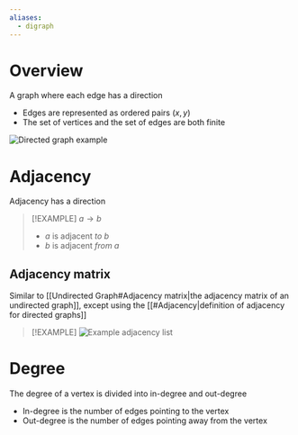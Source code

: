 ```yaml
---
aliases:
  - digraph
---
```

# Overview
A graph where each edge has a direction

- Edges are represented as ordered pairs $(x, y)$
- The set of vertices and the set of edges are both finite

![Directed graph example](https://media.geeksforgeeks.org/wp-content/cdn-uploads/SCC1.png)

# Adjacency
Adjacency has a direction

> [!EXAMPLE]
> $a \rightarrow b$ 
> - $a$ is adjacent *to* $b$
> - $b$ is adjacent *from* $a$


## Adjacency matrix
Similar to [[Undirected Graph#Adjacency matrix|the adjacency matrix of an undirected graph]], except using the [[#Adjacency|definition of adjacency for directed graphs]]

> [!EXAMPLE]
> ![Example adjacency list](https://www.researchgate.net/publication/239491573/figure/fig2/AS:669390177591317@1536606463620/a-A-directed-graph-and-b-its-adjacency-matrix.ppm)

# Degree
The degree of a vertex is divided into in-degree and out-degree
- In-degree is the number of edges pointing to the vertex
- Out-degree is the number of edges pointing away from the vertex
